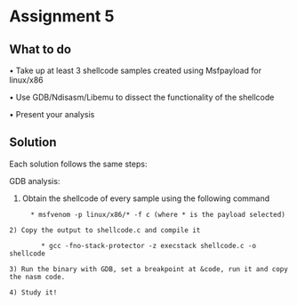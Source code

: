 # Assignment 5

## What to do

• Take up at least 3 shellcode samples created using Msfpayload for linux/x86 

• Use GDB/Ndisasm/Libemu to dissect the functionality of the shellcode

• Present your analysis

## Solution

Each solution follows the same steps:

GDB analysis:

   1) Obtain the shellcode of every sample using the following command

            * msfvenom -p linux/x86/* -f c (where * is the payload selected)

    2) Copy the output to shellcode.c and compile it

            * gcc -fno-stack-protector -z execstack shellcode.c -o shellcode

    3) Run the binary with GDB, set a breakpoint at &code, run it and copy the nasm code.

    4) Study it!
